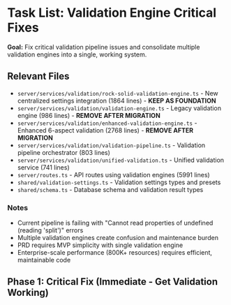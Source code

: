 # Task List: Validation Engine Critical Fixes

**Goal:** Fix critical validation pipeline issues and consolidate multiple validation engines into a single, working system.

## Relevant Files

- `server/services/validation/rock-solid-validation-engine.ts` - New centralized settings integration (1864 lines) - **KEEP AS FOUNDATION**
- `server/services/validation/validation-engine.ts` - Legacy validation engine (986 lines) - **REMOVE AFTER MIGRATION**
- `server/services/validation/enhanced-validation-engine.ts` - Enhanced 6-aspect validation (2768 lines) - **REMOVE AFTER MIGRATION**
- `server/services/validation/validation-pipeline.ts` - Validation pipeline orchestrator (803 lines)
- `server/services/validation/unified-validation.ts` - Unified validation service (741 lines)
- `server/routes.ts` - API routes using validation engines (5991 lines)
- `shared/validation-settings.ts` - Validation settings types and presets
- `shared/schema.ts` - Database schema and validation result types

### Notes

- Current pipeline is failing with "Cannot read properties of undefined (reading 'split')" errors
- Multiple validation engines create confusion and maintenance burden
- PRD requires MVP simplicity with single validation engine
- Enterprise-scale performance (800K+ resources) requires efficient, maintainable code

## Phase 1: Critical Fix (Immediate - Get Validation Working)

- [x] 1.0 **Fix Remaining `split()` Errors in Validation Pipeline**
  - [x] 1.1 Search for all remaining `split()` calls in validation services
  - [x] 1.2 Add null/undefined checks to all `split()` operations
  - [x] 1.3 Test each validation service individually for `split()` errors
  - [x] 1.4 Fix any `split()` errors in profile resolution and terminology validation
  - [x] 1.5 Add comprehensive error handling for string operations
  - [x] 1.6 Test validation pipeline with real FHIR resources

- [ ] 2.0 **Verify Validation Pipeline Functionality**
  - [x] 2.1 Test that validation pipeline actually processes resources
  - [ ] 2.2 Verify that validation results are generated and stored
  - [ ] 2.3 Confirm that progress counters update correctly
  - [ ] 2.4 Test validation with different resource types
  - [ ] 2.5 Verify that validation errors are properly categorized
  - [ ] 2.6 Test validation performance with batch processing

- [ ] 3.0 **Fix Counter Update Issues**
  - [ ] 3.1 Verify that `processedResources` counter updates in real-time
  - [ ] 3.2 Test that `validResources` and `errorResources` counters work
  - [ ] 3.3 Ensure progress percentage calculation is accurate
  - [ ] 3.4 Test counter updates with paused/resumed validation
  - [ ] 3.5 Verify counter persistence across server restarts
  - [ ] 3.6 Test counter accuracy with large datasets

- [ ] 4.0 **Test Complete Validation Workflow**
  - [ ] 4.1 Test bulk validation start/stop/pause/resume functionality
  - [ ] 4.2 Verify validation settings are properly applied
  - [ ] 4.3 Test validation with different batch sizes
  - [ ] 4.4 Test validation with resource type filtering
  - [ ] 4.5 Verify validation results are displayed correctly in UI
  - [ ] 4.6 Test validation error handling and recovery

## Phase 2: Engine Consolidation (Architectural - Single Engine)

- [ ] 5.0 **Analyze Current Validation Engine Usage**
  - [ ] 5.1 Document which validation engine is used where in the codebase
  - [ ] 5.2 Identify unique features in each engine that need to be preserved
  - [ ] 5.3 Map the 6-aspect validation requirements to current implementations
  - [ ] 5.4 Identify the best foundation engine for consolidation
  - [ ] 5.5 Document current validation result interfaces and formats
  - [ ] 5.6 Create migration plan from multiple engines to single engine

- [ ] 6.0 **Enhance Rock-Solid Validation Engine**
  - [ ] 6.1 Add missing features from enhanced-validation-engine.ts
  - [ ] 6.2 Integrate terminology validation improvements
  - [ ] 6.3 Add business rule validation capabilities
  - [ ] 6.4 Enhance reference validation logic
  - [ ] 6.5 Add performance optimizations for large datasets
  - [ ] 6.6 Implement comprehensive error handling and retry logic

- [ ] 7.0 **Update Validation Pipeline to Use Single Engine**
  - [ ] 7.1 Update validation pipeline to use only rock-solid engine
  - [ ] 7.2 Remove dependencies on legacy validation engines
  - [ ] 7.3 Update unified validation service to use single engine
  - [ ] 7.4 Ensure consistent validation result format across all aspects
  - [ ] 7.5 Add proper error handling for single engine
  - [ ] 7.6 Test pipeline integration with single engine

- [ ] 8.0 **Update API Routes and Consumers**
  - [ ] 8.1 Update routes.ts to use single validation engine
  - [ ] 8.2 Update dashboard service to work with single engine results
  - [ ] 8.3 Update validation settings endpoints for single engine
  - [ ] 8.4 Update validation progress tracking for single engine
  - [ ] 8.5 Update validation error handling for single engine
  - [ ] 8.6 Test all API endpoints with single engine

- [ ] 9.0 **Remove Legacy Validation Engines**
  - [ ] 9.1 Remove legacy validation-engine.ts after migration
  - [ ] 9.2 Remove enhanced-validation-engine.ts after migration
  - [ ] 9.3 Update all imports and references to use single engine
  - [ ] 9.4 Clean up unused validation engine dependencies
  - [ ] 9.5 Remove unused validation engine interfaces and types
  - [ ] 9.6 Update documentation to reflect single engine architecture

- [ ] 10.0 **Testing and Validation of Single Engine**
  - [ ] 10.1 Create comprehensive unit tests for single validation engine
  - [ ] 10.2 Test all 6 validation aspects with various resource types
  - [ ] 10.3 Test validation performance with large datasets (800K+ resources)
  - [ ] 10.4 Test validation settings integration with single engine
  - [ ] 10.5 Test validation pipeline with single engine
  - [ ] 10.6 Create integration tests for complete validation workflow

- [ ] 11.0 **Performance Optimization**
  - [ ] 11.1 Optimize single validation engine for enterprise-scale performance
  - [ ] 11.2 Implement efficient caching strategies for validation results
  - [ ] 11.3 Add validation result batching for large datasets
  - [ ] 11.4 Implement memory-efficient resource processing
  - [ ] 11.5 Add validation performance metrics and monitoring
  - [ ] 11.6 Test performance with 800K+ resources

- [ ] 12.0 **Documentation and Cleanup**
  - [ ] 12.1 Update API documentation for single validation engine
  - [ ] 12.2 Update validation settings documentation
  - [ ] 12.3 Create migration guide from multiple engines to single engine
  - [ ] 12.4 Update PRD compliance documentation
  - [ ] 12.5 Clean up any remaining legacy code and dependencies
  - [ ] 12.6 Update task lists to reflect single engine architecture

## Success Criteria

### Phase 1 Success Criteria:
- ✅ Validation pipeline processes resources without `split()` errors
- ✅ Progress counters update correctly in real-time
- ✅ Validation results are generated and stored properly
- ✅ Bulk validation workflow functions end-to-end

### Phase 2 Success Criteria:
- ✅ Single validation engine handles all 6 aspects (Structural, Profile, Terminology, Reference, Business Rules, Metadata)
- ✅ All legacy validation engines removed
- ✅ Validation performance optimized for 800K+ resources
- ✅ Comprehensive test coverage for single engine
- ✅ Documentation updated to reflect single engine architecture

## Notes

- **Priority Order:** Phase 1 must be completed before Phase 2
- **Testing:** Each task should include comprehensive testing
- **Performance:** Focus on enterprise-scale performance (800K+ resources)
- **MVP Alignment:** Ensure single engine aligns with PRD simplicity requirements
- **Rollback Plan:** Keep backup of working validation engines until Phase 2 is complete
